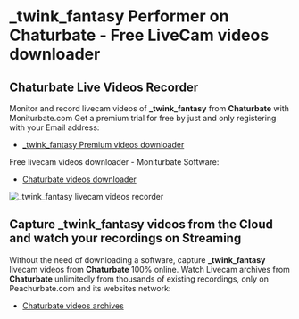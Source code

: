 # _twink_fantasy Performer on Chaturbate - Free LiveCam videos downloader

## Chaturbate Live Videos Recorder

Monitor and record livecam videos of **_twink_fantasy** from **Chaturbate** with Moniturbate.com
Get a premium trial for free by just and only registering with your Email address:
* [_twink_fantasy Premium videos downloader](https://moniturbate.com/request-demo-licence-key.html)

Free livecam videos downloader - Moniturbate Software:
* [Chaturbate videos downloader](https://moniturbate.com/moniturbate-download-software.html)

![_twink_fantasy livecam videos recorder](https://peachurnet.com/templates/moniturbate-software.png)


## Capture _twink_fantasy videos from the Cloud and watch your recordings on Streaming

Without the need of downloading a software, capture **_twink_fantasy** livecam videos from **Chaturbate** 100% online.
Watch Livecam archives from **Chaturbate** unlimitedly from thousands of existing recordings, only on Peachurbate.com and its websites network:
* [Chaturbate videos archives](https://peachurnet.com/)